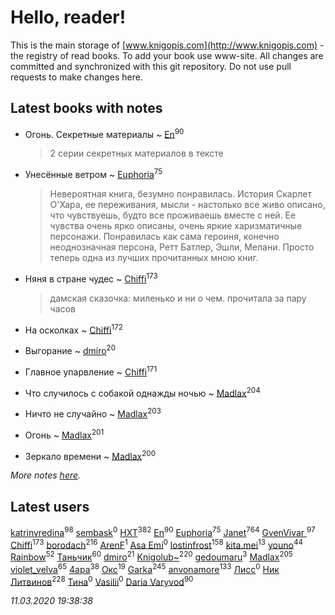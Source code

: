 # Hello, reader!
This is the main storage of [www.knigopis.com](http://www.knigopis.com) - the registry of read books.
To add your book use www-site. All changes are committed and synchronized with this git repository.
Do not use pull requests to make changes here.


## Latest books with notes
* Огонь. Секретные материалы ~ [En](users/333/333646551-vkontakte)<sup>90</sup>
    > 2 серии секретных материалов в тексте

* Унесённые ветром ~ [Euphoria](users/106/106304994652616315178-google)<sup>75</sup>
    > Невероятная книга, безумно понравилась. История Скарлет О'Хара, ее переживания, мысли - настолько все живо описано, что чувствуешь, будто все проживаешь вместе с ней. Ее чувства очень ярко описаны, очень яркие харизматичные персонажи. Понравилась как сама героиня, конечно неоднозначная персона, Ретт Батлер, Эшли, Мелани. Просто теперь одна из лучших прочитанных мною книг.

* Няня в стране чудес ~ [Chiffi](users/105/105831994080785626680-google)<sup>173</sup>
    > дамская сказочка: миленько и ни о чем. прочитала за пару часов

* На осколках ~ [Chiffi](users/105/105831994080785626680-google)<sup>172</sup>

* Выгорание ~ [dmiro](users/571/5714115-vkontakte)<sup>20</sup>

* Главное упарвление ~ [Chiffi](users/105/105831994080785626680-google)<sup>171</sup>

* Что случилось с собакой однажды ночью ~ [Madlax](users/158/158304782-vkontakte)<sup>204</sup>

* Ничто не случайно ~ [Madlax](users/158/158304782-vkontakte)<sup>203</sup>

* Огонь ~ [Madlax](users/158/158304782-vkontakte)<sup>201</sup>

* Зеркало времени ~ [Madlax](users/158/158304782-vkontakte)<sup>200</sup>


_More notes [here](latest_books_with_notes.md)._


## Latest users
[katrinvredina](users/233/2336755-vkontakte)<sup>98</sup> 
[sembask](users/595/59531225-vkontakte)<sup>0</sup> 
[HXT](users/100/100002563462782-facebook)<sup>382</sup> 
[En](users/333/333646551-vkontakte)<sup>90</sup> 
[Euphoria](users/106/106304994652616315178-google)<sup>75</sup> 
[Janet](users/108/108113656204404967440-google)<sup>764</sup> 
[GvenVivar ](users/158/158266434925901-facebook)<sup>97</sup> 
[Chiffi](users/105/105831994080785626680-google)<sup>173</sup> 
[borodach](users/157/15706320-vkontakte)<sup>216</sup> 
[ArenF](users/113/113523157-vkontakte)<sup>1</sup> 
[Asa Emi](users/130/13093139806079021591-mailru)<sup>0</sup> 
[lostinfrost](users/217/217891524-vkontakte)<sup>158</sup> 
[kita.mei](users/411/4118303370-instagram)<sup>13</sup> 
[youno](users/302/302928912-vkontakte)<sup>44</sup> 
[Rainbow](users/109/109787328219839805802-google)<sup>52</sup> 
[Таньчик](users/209/2096581563762610-facebook)<sup>60</sup> 
[dmiro](users/571/5714115-vkontakte)<sup>21</sup> 
[Knigolub~](users/111/111878597279669641685-google)<sup>220</sup> 
[gedoumaru](users/887/887381555-yandex)<sup>3</sup> 
[Madlax](users/158/158304782-vkontakte)<sup>205</sup> 
[violet_velva](users/116/116961712580551399099-google)<sup>65</sup> 
[4apa](users/117/117392596378069249667-google)<sup>38</sup> 
[Окс](users/102/102536471289425216982-google)<sup>19</sup> 
[Garka](users/115/115753719718250012620-google)<sup>245</sup> 
[anvonamore](users/595/5957175-vkontakte)<sup>133</sup> 
[Лисс](users/117/117706099706101024986-google)<sup>0</sup> 
[Ник Литвинов](users/241/241974816-vkontakte)<sup>228</sup> 
[Тина](users/109/109673258488840317845-google)<sup>0</sup> 
[Vasilii](users/486/486520791539517-facebook)<sup>0</sup> 
[Daria Varyvod](users/829/829893410524253-facebook)<sup>90</sup> 


_11.03.2020 19:38:38_
